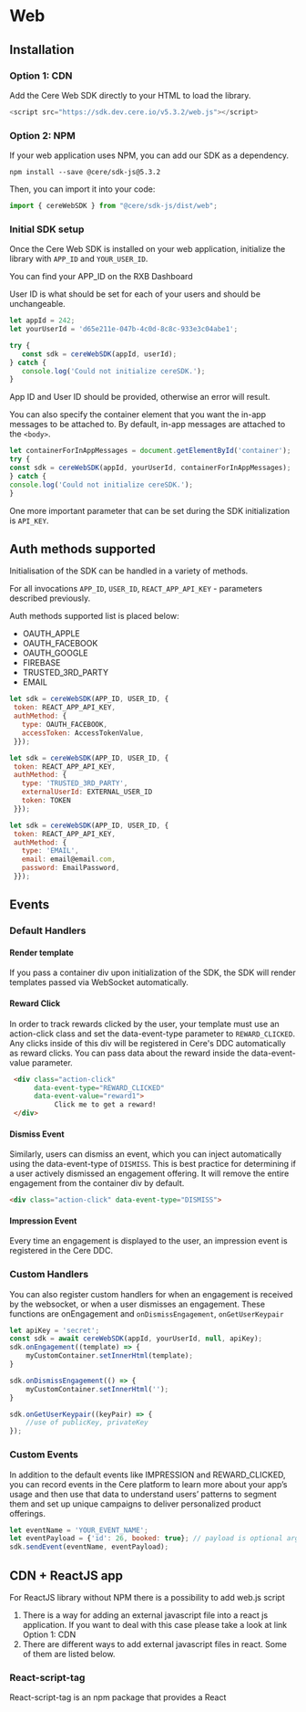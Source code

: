 # Web

## Installation


### Option 1: CDN

Add the Cere Web SDK directly to your HTML to load the library.

```javascript
<script src="https://sdk.dev.cere.io/v5.3.2/web.js"></script>
```

### Option 2: NPM

If your web application uses NPM, you can add our SDK as a dependency.

```shell
npm install --save @cere/sdk-js@5.3.2
```

Then, you can import it into your code:
```typescript
import { cereWebSDK } from "@cere/sdk-js/dist/web";
```

### Initial SDK setup

Once the Cere Web SDK is installed on your web application, initialize the library with `APP_ID` and `YOUR_USER_ID`.

You can find your APP_ID on the RXB Dashboard

User ID is what should be set for each of your users and should be unchangeable.


```javascript
let appId = 242;
let yourUserId = 'd65e211e-047b-4c0d-8c8c-933e3c04abe1';

try {
   const sdk = cereWebSDK(appId, userId);
} catch {
   console.log('Could not initialize cereSDK.');
}
```
App ID and User ID should be provided, otherwise an error will result.

You can also specify the container element that you want the in-app messages to be attached to. By default, in-app messages are attached to the `<body>`.

```javascript
let containerForInAppMessages = document.getElementById('container');
try {
const sdk = cereWebSDK(appId, yourUserId, containerForInAppMessages);
} catch {
console.log('Could not initialize cereSDK.');
}
```

One more important parameter that can be set during the SDK initialization is `API_KEY`.

## Auth methods supported

Initialisation of the SDK can be handled in a variety of methods.

For all invocations `APP_ID`, `USER_ID`, `REACT_APP_API_KEY` - parameters described previously.

Auth methods supported list is placed below:

* OAUTH_APPLE
* OAUTH_FACEBOOK
* OAUTH_GOOGLE
* FIREBASE
* TRUSTED_3RD_PARTY
* EMAIL

```javascript
let sdk = cereWebSDK(APP_ID, USER_ID, {
 token: REACT_APP_API_KEY,
 authMethod: {
   type: OAUTH_FACEBOOK,
   accessToken: AccessTokenValue,
 }});
```

```javascript
let sdk = cereWebSDK(APP_ID, USER_ID, {
 token: REACT_APP_API_KEY,
 authMethod: {
   type: 'TRUSTED_3RD_PARTY',
   externalUserId: EXTERNAL_USER_ID
   token: TOKEN
 }});
```


```javascript
let sdk = cereWebSDK(APP_ID, USER_ID, {
 token: REACT_APP_API_KEY,
 authMethod: {
   type: 'EMAIL',
   email: email@email.com,
   password: EmailPassword,
 }});
```


## Events
### Default Handlers

#### Render template

If you pass a container div upon initialization of the SDK, the SDK will render templates passed via WebSocket automatically.

#### Reward Click

In order to track rewards clicked by the user, your template must use an action-click class and set the data-event-type parameter to `REWARD_CLICKED`. Any clicks inside of this div will be registered in Cere's DDC automatically as reward clicks. You can pass data about the reward inside the data-event-value parameter.

```html
 <div class="action-click"
      data-event-type="REWARD_CLICKED"
      data-event-value="reward1">
           Click me to get a reward!
 </div>            
```


#### Dismiss Event

Similarly, users can dismiss an event, which you can inject automatically using the data-event-type of `DISMISS`. This is best practice for determining if a user actively dismissed an engagement offering. It will remove the entire engagement from the container div by default.

```html
<div class="action-click" data-event-type="DISMISS">

```


#### Impression Event

Every time an engagement is displayed to the user, an impression event is registered in the Cere DDC.

### Custom Handlers


You can also register custom handlers for when an engagement is received by the websocket, or when a user dismisses an engagement. These functions are onEngagement and `onDismissEngagement`, `onGetUserKeypair`

```javascript
let apiKey = 'secret';
const sdk = await cereWebSDK(appId, yourUserId, null, apiKey);
sdk.onEngagement((template) => {
    myCustomContainer.setInnerHtml(template);
}

sdk.onDismissEngagement(() => {
    myCustomContainer.setInnerHtml('');
}

sdk.onGetUserKeypair((keyPair) => {
    //use of publicKey, privateKey
});
```


### Custom Events

In addition to the default events like IMPRESSION and REWARD_CLICKED, you can record events in the Cere platform to learn more about your app’s usage and then use that data to understand users’ patterns to segment them and set up unique campaigns to deliver personalized product offerings.

```javascript
let eventName = 'YOUR_EVENT_NAME';
let eventPayload = {'id': 26, booked: true}; // payload is optional argument
sdk.sendEvent(eventName, eventPayload);
```

## CDN + ReactJS app

For ReactJS library without NPM there is a possibility to add web.js script 

1. There is a way for adding an external javascript file into a react js application. If you want to deal with this case please take a look at link Option 1: CDN
2. There are different ways to add external javascript files in react. Some of them are listed below.

### React-script-tag

React-script-tag is an npm package that provides a React <script> tag that supports universal rendering. All standard <script> attributes like async, src, type, and defer are supported, including onLoad and onError callbacks.

```javascript
import ScriptTag from 'react-script-tag';

const Demo = props => (
<ScriptTag type="text/javascript" src="/path/to/resource.js" />
)
```

### React Helmet

Helmet is a React component that manages all your changes to the document head. It is another simple, beginner-friendly package that supports both server-side and client-side rendering.

Helmet takes plain HTML tags and outputs plain HTML tags.

```javascript
import {Helmet} from "react-helmet";

const Demo = props => (
<div className="application">
            <Helmet>
              <script src="/path/to/resource.js" type="text/javascript" />
            </Helmet>
            ...
        </div>
);
```


### DOM Method

Though the above solutions are simple to achieve, it requires us to add additional packages that might bulk up our application. If you have some experience coding, then you can do:

```javascript
componentDidMount () {
    const script = document.createElement("script");
    script.src = "/path/to/resource.js";
    script.async = true;
    document.body.appendChild(script);
}
```


### React Hooks

useEffect is a great way to append external JS files

Sample application code:

```javascript
useEffect(() => {
   const script = document.createElement('script');
   script.src = "https://sdk.dev.cere.io/v4.3.1/web.js";
   script.async = true;
   script.addEventListener('load', (event) => {
       try {
           sdk = window.CereSDK.web.cereWebSDK(applicationId, userId,
           authMethod: {
            //Parameters needed
        });
       } catch {
           console.log('SDK initialisation failed');
       }
       sdk.onEngagement((template) => {
//Processing of a template
       });
   });


   document.head.appendChild(script)
   return () => {
       document.body.removeChild(script);
   }
}, []);
```

## In-app messages

In-app messages are a good way to tell your users about your new app features or deliver a special personalized offer.

